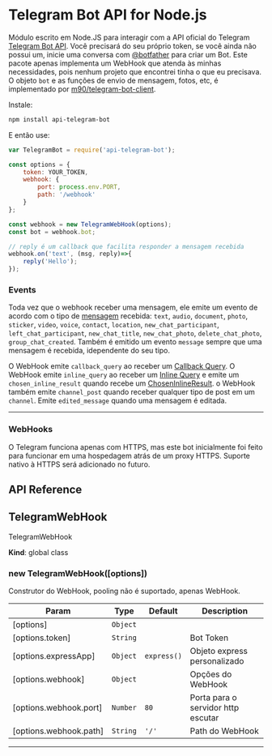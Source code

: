 # Telegram Bot API for Node.js

Módulo escrito em Node.JS para interagir com a API oficial do Telegram [Telegram Bot API](https://core.telegram.org/bots/api).
Você precisará do seu próprio token, se você ainda não possui um, inicie uma conversa com [@botfather](https://telegram.me/BotFather) para criar um Bot.
Este pacote apenas implementa um WebHook que atenda às minhas necessidades, pois nenhum projeto que encontrei tinha o que eu precisava. O objeto `bot` e as funções de envio de mensagem, fotos, etc, é implementado por [m90/telegram-bot-client](https://www.npmjs.com/package/telegram-bot-client).

Instale:
```sh
npm install api-telegram-bot
```
E então use:
```js
var TelegramBot = require('api-telegram-bot');

const options = {
    token: YOUR_TOKEN,
    webhook: {
        port: process.env.PORT,
        path: '/webhook'
    }
};

const webhook = new TelegramWebHook(options);
const bot = webhook.bot;

// reply é um callback que facilita responder a mensagem recebida
webhook.on('text', (msg, reply)=>{
    reply('Hello');
});
```

### Events
Toda vez que o webhook receber uma mensagem, ele emite um evento de acordo com o tipo de [mensagem](https://core.telegram.org/bots/api#message) recebida: `text`, `audio`, `document`, `photo`, `sticker`, `video`, `voice`, `contact`, `location`, `new_chat_participant`, `left_chat_participant`, `new_chat_title`, `new_chat_photo`, `delete_chat_photo`, `group_chat_created`.
Também é emitido um evento `message` sempre que uma mensagem é recebida, idependente do seu tipo.

O WebHook emite `callback_query` ao receber um [Callback Query](https://core.telegram.org/bots/api#callbackquery).
O WebHook emite `inline_query` ao receber um [Inline Query](https://core.telegram.org/bots/api#inlinequery) e emite um `chosen_inline_result` quando recebe um [ChosenInlineResult](https://core.telegram.org/bots/api#choseninlineresult). o WebHook também emite `channel_post` quando receber qualquer tipo de post em um `channel`.
Emite `edited_message` quando uma mensagem é editada.
* * *

### WebHooks

O Telegram funciona apenas com HTTPS, mas este bot inicialmente foi feito para funcionar em uma hospedagem atrás de um proxy HTTPS.
Suporte nativo à HTTPS será adicionado no futuro.

## API Reference
<a name="TelegramWebHook"></a>

## TelegramWebHook
TelegramWebHook

**Kind**: global class  
<a name="new_TelegramWebHook_new"></a>

### new TelegramWebHook([options])
Construtor do WebHook, pooling não é suportado, apenas WebHook.


| Param | Type | Default | Description |
| --- | --- | --- | --- |
| [options] | <code>Object</code> |  |  |
| [options.token] | <code>String</code> |  | Bot Token |
| [options.expressApp] | <code>Object</code> | <code>express()</code> | Objeto express personalizado |
| [options.webhook] | <code>Object</code> |  | Opções do WebHook |
| [options.webhook.port] | <code>Number</code> | <code>80</code> | Porta para o servidor http escutar |
| [options.webhook.path] | <code>String</code> | <code>&#x27;/&#x27;</code> | Path do WebHook |

* * *